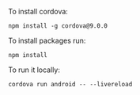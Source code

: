 To install cordova:

    npm install -g cordova@9.0.0

To install packages run:

    npm install

To run it locally:

    cordova run android -- --livereload